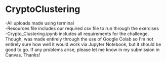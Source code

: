 # CryptoClustering  
-All uploads made using terminal  
-Resources file includes our required csv file to run through the exercises  
-Crypto_Clustering.ipynb includes all requirements for the challenge. Though, was made entirely through the use of Google Colab so I'm not entirely sure how well it would work via Jupyter Notebook, but it should be good to go. If any problems arise, please let me know in my submission in Canvas. Thanks! 
